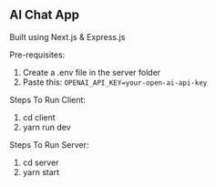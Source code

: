 ## AI Chat App

Built using Next.js & Express.js

Pre-requisites:

1. Create a .env file in the server folder
2. Paste this: `OPENAI_API_KEY=your-open-ai-api-key`

Steps To Run Client:

1. cd client
2. yarn run dev

Steps To Run Server:

1. cd server
2. yarn start
